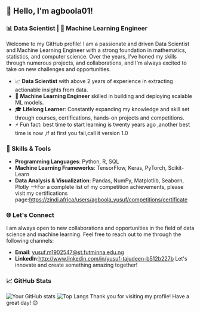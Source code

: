 ## 👋 Hello, I'm agboola01!

### 📊 Data Scientist | 🤖 Machine Learning Engineer

Welcome to my GitHub profile! I am a passionate and driven Data Scientist and Machine Learning Engineer with a strong foundation in mathematics, statistics, and computer science. Over the years, I've honed my skills through numerous projects, and collaborations, and I'm always excited to take on new challenges and opportunities.
- 📈 **Data Scientist** with above 2 years  of experience in extracting actionable insights from data.
- 🤖 **Machine Learning Engineer** skilled in building and deploying scalable ML models.
- 🎓 **Lifelong Learner**: Constantly expanding my knowledge and skill set through courses, certifications,  hands-on projects and competitions.
- ⚡ Fun fact: best time  to start learning is twenty years ago ,another best time is now ,if at first you fail,call it version 1.0
### 🔧 Skills & Tools
- **Programming Languages**: Python, R, SQL
- **Machine Learning Frameworks**: TensorFlow, Keras, PyTorch, Scikit-Learn
- **Data Analysis & Visualization**: Pandas, NumPy, Matplotlib, Seaborn, Plotly
-->For a complete list of my competition achievements, please visit my certifications page:https://zindi.africa/users/agboola_yusuf/competitions/certificate
### 🌐 Let's Connect
I am always open to new collaborations and opportunities in the field of data science and machine learning. Feel free to reach out to me through the following channels:
- **Email**: yusuf.m1902547@st.futminna.edu.ng
- **LinkedIn**:http://www.linkedin.com/in/yusuf-tajudeen-b512b227b
Let's innovate and create something amazing together!
### 📈 GitHub Stats
![Your GitHub stats](https://github-readme-stats.vercel.app/api?username=your-github-username&show_icons=true&theme=radical)
![Top Langs](https://github-readme-stats.vercel.app/api/top-langs/?username=your-github-username&layout=compact&theme=radical)
Thank you for visiting my profile! Have a great day! 😊
